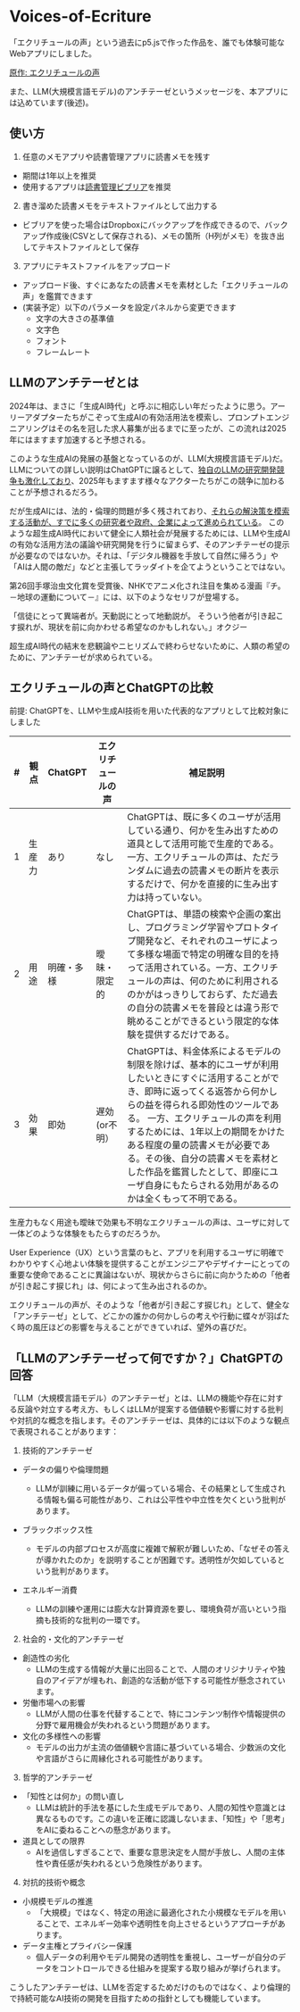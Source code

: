 # Voices-of-Ecriture
「エクリチュールの声」という過去にp5.jsで作った作品を、誰でも体験可能なWebアプリにしました。　

[原作: エクリチュールの声](https://neort.io/art/ce3k81sn70rlpj69c980?origin=art_creation&newRelease=false)

また、LLM(大規模言語モデル)のアンチテーゼというメッセージを、本アプリには込めています(後述)。

## 使い方
1. 任意のメモアプリや読書管理アプリに読書メモを残す
 - 期間は1年以上を推奨
 - 使用するアプリは[読書管理ビブリア](https://biblia978.com/about/)を推奨

2. 書き溜めた読書メモをテキストファイルとして出力する
 - ビブリアを使った場合はDropboxにバックアップを作成できるので、バックアップ作成後(CSVとして保存される)、メモの箇所（H列がメモ）を抜き出してテキストファイルとして保存

3. アプリにテキストファイルをアップロード
 - アップロード後、すぐにあなたの読書メモを素材とした「エクリチュールの声」を鑑賞できます
 - (実装予定）以下のパラメータを設定パネルから変更できます
   - 文字の大きさの基準値
   - 文字色
   - フォント
   - フレームレート 
 
## LLMのアンチテーゼとは
2024年は、まさに「生成AI時代」と呼ぶに相応しい年だったように思う。アーリーアダプターたちがこぞって生成AIの有効活用法を模索し、プロンプトエンジニアリングはその名を冠した求人募集が出るまでに至ったが、この流れは2025年にはますます加速すると予想される。

このような生成AIの発展の基盤となっているのが、LLM(大規模言語モデル)だ。LLMについての詳しい説明はChatGPTに譲るとして、[独自のLLMの研究開発競争も激化しており](https://wired.jp/article/sz-sakana-ai-interview/)、2025年もますます様々なアクターたちがこの競争に加わることが予想されるだろう。

だが生成AIには、法的・倫理的問題が多く残されており、[それらの解決策を模索する活動が、すでに多くの研究者や政府、企業によって進められている](https://www.nri.com/jp/knowledge/publication/kinyu_itf_202409/files/000026551.pdf)。
このような超生成AI時代において健全に人類社会が発展するためには、LLMや生成AIの有効な活用方法の議論や研究開発を行うに留まらず、そのアンチテーゼの提示が必要なのではないか。それは、「デジタル機器を手放して自然に帰ろう」や「AIは人間の敵だ」などと主張してラッダイトを企てようということではない。

第26回手塚治虫文化賞を受賞後、NHKでアニメ化され注目を集める漫画『チ。－地球の運動について－』には、以下のようなセリフが登場する。

「信徒にとって異端者が。天動説にとって地動説が。
そういう他者が引き起こす捩れが、現状を前に向かわせる希望なのかもしれない。」オクジー

超生成AI時代の結末を悲観論やニヒリズムで終わらせないために、人類の希望のために、アンチテーゼが求められている。

## エクリチュールの声とChatGPTの比較
前提: ChatGPTを、LLMや生成AI技術を用いた代表的なアプリとして比較対象にしました
   
|#| 観点 | ChatGPT | エクリチュールの声 | 補足説明|
|------------- |------------- | ------------- | ------------- |------------- |
|1| 生産力 | あり | なし | ChatGPTは、既に多くのユーザが活用している通り、何かを生み出すための道具として活用可能で生産的である。一方、エクリチュールの声は、ただランダムに過去の読書メモの断片を表示するだけで、何かを直接的に生み出す力は持っていない。 |
|2| 用途 | 明確・多様  | 曖昧・限定的 | ChatGPTは、単語の検索や企画の案出し、プログラミング学習やプロトタイプ開発など、それぞれのユーザによって多様な場面で特定の明確な目的を持って活用されている。一方、エクリチュールの声は、何のために利用されるのかがはっきりしておらず、ただ過去の自分の読書メモを普段とは違う形で眺めることができるという限定的な体験を提供するだけである。|
|3| 効果 | 即効 | 遅効(or不明） | ChatGPTは、料金体系によるモデルの制限を除けば、基本的にユーザが利用したいときにすぐに活用することができ、即時に返ってくる返答から何かしらの益を得られる即効性のツールである。 一方、エクリチュールの声を利用するためには、1年以上の期間をかけたある程度の量の読書メモが必要である。その後、自分の読書メモを素材とした作品を鑑賞したとして、即座にユーザ自身にもたらされる効用があるのかは全くもって不明である。|

生産力もなく用途も曖昧で効果も不明なエクリチュールの声は、ユーザに対して一体どのような体験をもたらすのだろうか。

User Experience（UX）という言葉のもと、アプリを利用するユーザに明確でわかりやすく心地よい体験を提供することがエンジニアやデザイナーにとっての重要な使命であることに異論はないが、現状からさらに前に向かうための「他者が引き起こす捩じれ」は、何によって生み出されるのか。

エクリチュールの声が、そのような「他者が引き起こす捩じれ」として、健全な「アンチテーゼ」として、どこかの誰かの何かしらの考えや行動に蝶々が羽ばたく時の風圧ほどの影響を与えることができていれば、望外の喜びだ。

## 「LLMのアンチテーゼって何ですか？」ChatGPTの回答
「LLM（大規模言語モデル）のアンチテーゼ」とは、LLMの機能や存在に対する反論や対立する考え方、もしくはLLMが提案する価値観や影響に対する批判や対抗的な概念を指します。そのアンチテーゼは、具体的には以下のような観点で表現されることがあります：

1. 技術的アンチテーゼ
- データの偏りや倫理問題
  - LLMが訓練に用いるデータが偏っている場合、その結果として生成される情報も偏る可能性があり、これは公平性や中立性を欠くという批判があります。

- ブラックボックス性
  - モデルの内部プロセスが高度に複雑で解釈が難しいため、「なぜその答えが導かれたのか」を説明することが困難です。透明性が欠如しているという批判があります。
- エネルギー消費
  - LLMの訓練や運用には膨大な計算資源を要し、環境負荷が高いという指摘も技術的な批判の一環です。

2. 社会的・文化的アンチテーゼ
- 創造性の劣化
  - LLMの生成する情報が大量に出回ることで、人間のオリジナリティや独自のアイデアが埋もれ、創造的な活動が低下する可能性が懸念されています。
- 労働市場への影響
  - LLMが人間の仕事を代替することで、特にコンテンツ制作や情報提供の分野で雇用機会が失われるという問題があります。
- 文化の多様性への影響
  - モデルの出力が主流の価値観や言語に基づいている場合、少数派の文化や言語がさらに周縁化される可能性があります。

3. 哲学的アンチテーゼ
- 「知性とは何か」の問い直し
  - LLMは統計的手法を基にした生成モデルであり、人間の知性や意識とは異なるものです。この違いを正確に認識しないまま、「知性」や「思考」をAIに委ねることへの懸念があります。
- 道具としての限界
  - AIを過信しすぎることで、重要な意思決定を人間が手放し、人間の主体性や責任感が失われるという危険性があります。

4. 対抗的技術や概念
- 小規模モデルの推進
  - 「大規模」ではなく、特定の用途に最適化された小規模なモデルを用いることで、エネルギー効率や透明性を向上させるというアプローチがあります。
- データ主権とプライバシー保護
  - 個人データの利用やモデル開発の透明性を重視し、ユーザーが自分のデータをコントロールできる仕組みを提案する取り組みが挙げられます。


こうしたアンチテーゼは、LLMを否定するためだけのものではなく、より倫理的で持続可能なAI技術の開発を目指すための指針としても機能しています。



